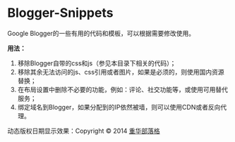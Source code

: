 # Blogger-Snippets
Google Blogger的一些有用的代码和模板，可以根据需要修改使用。

**用法：**

 1. 移除Blogger自带的css和js（参见本目录下相关的代码）；
 2. 移除其余无法访问的js、css引用或者图片，如果是必须的，则使用国内资源替换；
 3. 在布局设置中删除不必要的功能，例如：评论、社交功能等，或使用可用替代服务；
 4.  绑定域名到Blogger，如果分配到的IP依然被墙，则可以使用CDN或者反向代理。

动态版权日期显示效果：Copyright © 2014  [重华部落格](http://hechonghua.com)
